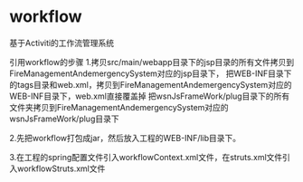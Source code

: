 workflow
========

基于Activiti的工作流管理系统

引用workflow的步骤
1.拷贝src/main/webapp目录下的jsp目录的所有文件拷贝到FireManagementAndemergencySystem对应的jsp目录下，
把WEB-INF目录下的tags目录和web.xml，拷贝到FireManagementAndemergencySystem对应的WEB-INF目录下，web.xml直接覆盖掉
把wsnJsFrameWork/plug目录下的所有文件夹拷贝到FireManagementAndemergencySystem对应的wsnJsFrameWork/plug目录下

2.先把workflow打包成jar，然后放入工程的WEB-INF/lib目录下。

3.在工程的spring配置文件引入workflowContext.xml文件，在struts.xml文件引入workflowStruts.xml文件
